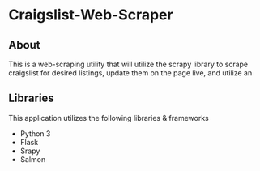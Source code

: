 # Craigslist-Web-Scraper
## About
This is a web-scraping utility that will utilize the scrapy library to scrape craigslist for desired listings, update them on the page live, and utilize an 

## Libraries
This application utilizes the following libraries & frameworks

<ul>
  <li>Python 3</li>
  <li>Flask</li>
  <li>Srapy</li>
  <li>Salmon</li>
</ul>
